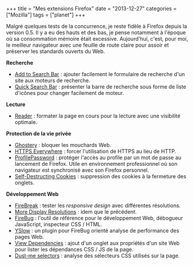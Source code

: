 +++
title = "Mes extensions Firefox"
date = "2013-12-27"
categories = ["Mozilla"]
tags = ["planet"]
+++

Malgré quelques tests de la concurrence, je reste fidèle à Firefox depuis la
version 0.5. Il y a eu des hauts et des bas, je pense notamment à l'époque où
sa consommation mémoire était excessive. Aujourd'hui, c'est, pour moi, le
meilleur navigateur avec une feuille de route claire pour assoir et préserver
les standards ouverts du  Web.

**Recherche**

- [Add to Search
  Bar](https://addons.mozilla.org/en-US/firefox/addon/add-to-search-bar) :
  ajouter facilement le formulaire de recherche d'un site aux moteurs de
  recherche.
- [Quick Search
  Bar](https://addons.mozilla.org/en-us/firefox/addon/quicksearch) : présenter
  la barre de recherche sous forme de liste d'icônes pour changer facilement de
  moteur.

**Lecture**

- [Reader](https://addons.mozilla.org/en-US/firefox/addon/reader) : formater la
  page en cours pour la lecture avec une visibilité optimale.

**Protection de la vie privée**

- [Ghostery](https://addons.mozilla.org/en-US/firefox/addon/ghostery) : bloquer
  les mouchards Web.
- [HTTPS Everywhere](https://www.eff.org/https-everywhere) : forcer
  l'utilisation de HTTPS au lieu de HTTP.
- [ProfilePassword](https://freeshell.de/~kaosmos/profilepassword-en.html) : protéger l'accès au profile par un mot de passe au lancement de Firefox.
  Utile en environnement professionnel où son navigateur est synchronisé avec son Firefox personnel.
- [Self-Destructing Cookies](https://addons.mozilla.org/en-US/firefox/addon/self-destructing-cookies) : suppression des cookies à la fermeture des onglets.

**Développement Web**

- [FireBreak](https://addons.mozilla.org/en-US/firefox/addon/firebreak) :
  tester les *responsive design* avec différentes résolutions.
- [More Display Resolutions](https://addons.mozilla.org/ja/firefox/addon/more-display-resolutions) : idem que le précédent.
- [FireBug](https://getfirebug.com) : l'outil de référence pour le
  développement Web, débogueur JavaScript, inspecteur CSS / HTML.
- [YSlow](https://addons.mozilla.org/en-US/firefox/addon/yslow) : un plugin pour FireBug orienté analyse de performance des pages Web.
- [View Dependencies](https://addons.mozilla.org/en-US/firefox/addon/view-dependencies) : ajout d'un onglet aux propriétés d'un site Web pour lister les dépendances
  CSS / JS de la page.
- [Dust-me selectors](https://addons.mozilla.org/en-US/firefox/addon/dust-me-selectors) : analyse des sélecteurs CSS utilisés sur la page.

